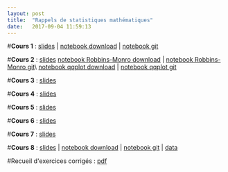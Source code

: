 ```yaml
---
layout: post
title:  "Rappels de statistiques mathématiques"
date:   2017-09-04 11:59:13
---
```

#**Cours 1** : [slides](/assets/cours1_ensae_2018.pdf) | [notebook download](/assets/cdf_empirique.ipynb) | [notebook git](http://nbviewer.jupyter.org/github/lecueguillaume/lecueguillaume.github.io/blob/master/assets/cdf_empirique.ipynb)

#**Cours 2**  : [slides](/assets/cours2_ensae_2018.pdf) 
[notebook Robbins-Monro download](/assets/rm_quantile.ipynb) | [notebook Robbins-Monro git](http://nbviewer.jupyter.org/github/lecueguillaume/notebooks_python/blob/master/cours_statistiques/rm_quantile.ipynb)\\
[notebook qqplot download](/assets/rm_quantile.ipynb) | [notebook qqplot git](http://nbviewer.jupyter.org/github/lecueguillaume/notebooks_python/blob/master/cours_statistiques/box_qqplots.ipynb)


#**Cours 3**  : [slides](/assets/cours3_ensae_2018.pdf)

#**Cours 4**  : [slides](/assets/cours4_ensae_2017.pdf)

#**Cours 5** : [slides](/assets/cours5_ensae_2017.pdf)

#**Cours 6**  : [slides](/assets/cours6_ensae_2017.pdf)

#**Cours 7**  : [slides](/assets/cours7_ensae_2017.pdf)

#**Cours 8**  : [slides](/assets/cours8_ensae_2017.pdf) | [notebook download](/assets/linear_regression.ipynb) | [notebook git](http://nbviewer.jupyter.org/github/lecueguillaume/notebooks_python/blob/master/cours_statistiques/linear_regression.ipynb) | [data](/assets/data_png_nb_reg_lin.zip)

#Recueil d'exercices corrigés : [pdf](/assets/exos_rappels_stats_ensae.pdf)


